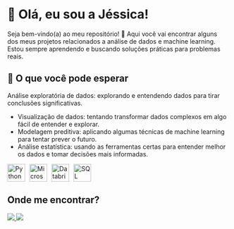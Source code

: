 # 💬 Olá, eu sou a Jéssica!
Seja bem-vindo(a) ao meu repositório! 👋
Aqui você vai encontrar alguns dos meus projetos relacionados a análise de dados e machine learning. Estou sempre aprendendo e buscando soluções práticas para problemas reais.

## 🚀 O que você pode esperar
Análise exploratória de dados: explorando e entendendo dados para tirar conclusões significativas.

- Visualização de dados: tentando transformar dados complexos em algo fácil de entender e explorar.
- Modelagem preditiva: aplicando algumas técnicas de machine learning para tentar prever o futuro.
- Análise estatística: usando as ferramentas certas para entender melhor os dados e tomar decisões mais informadas.

<div style="display: flex; align-items: center; gap: 10px;"> <img width="40" src="https://cdn.jsdelivr.net/gh/devicons/devicon/icons/python/python-original.svg" title="Python"/> <img width="40" src="https://cdn.jsdelivr.net/gh/devicons/devicon/icons/azure/azure-original.svg" title="Microsoft Azure"/> <img width="40" src="https://cdn.jsdelivr.net/gh/devicons/devicon/icons/databricks/databricks-original-wordmark.svg" title="Databricks"/> <img width="40" src="https://cdn.jsdelivr.net/gh/devicons/devicon/icons/sqlite/sqlite-original.svg" title="SQL"/> </div>

## Onde me encontrar? 
<a href="https://www.linkedin.com/in/jessicatizziani/">
 <img src=https://img.shields.io/badge/linkedin-%230077B5.svg?style=for-the-badge&logo=linkedin&logoColor=white>
<a href="https://medium.com/@jehtizziani">
 <img src=https://img.shields.io/badge/Medium-12100E?style=for-the-badge&logo=medium&logoColor=white>
